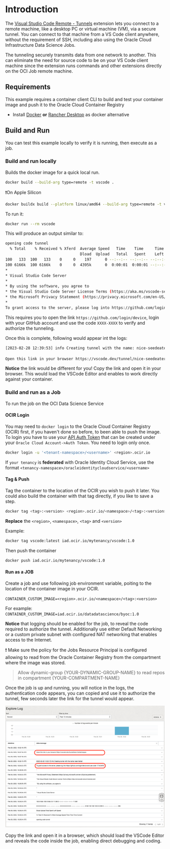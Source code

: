 # Introduction

The [Visual Studio Code Remote - Tunnels](https://code.visualstudio.com/docs/remote/tunnels) extension lets you connect to a remote machine, like a desktop PC or virtual machine (VM), via a secure tunnel. You can connect to that machine from a VS Code client anywhere, without the requirement of SSH, including also using the Oracle Cloud Infrastructure Data Science Jobs.

The tunneling securely transmits data from one network to another. This can eliminate the need for source code to be on your VS Code client machine since the extension runs commands and other extensions directly on the OCI Job remote machine.

## Requirements

This example requires a container client CLI to build and test your container image and push it to the Oracle Cloud Container Registry

- Install [Docker](<https://docs.docker.com/get-docker>) **or** [Rancher Desktop](<https://rancherdesktop.io/>) as docker alternative

## Build and Run

You can test this example locally to verify it is running, then execute as a job.

### Build and run locally

Builds the docker image for a quick local run.

```bash
docker build --build-arg type=remote -t vscode .
```

:exclamation:On Apple Silicon

```bash
docker buildx build --platform linux/amd64 --build-arg type=remote -t vscode .
```

To run it:

```bash
docker run --rm vscode
```

This will produce an output similar to:

```bash
opening code tunnel
  % Total    % Received % Xferd  Average Speed   Time    Time     Time  Current
                                 Dload  Upload   Total   Spent    Left  Speed
100   133  100   133    0     0    197      0 --:--:-- --:--:-- --:--:--   197
100 6166k  100 6166k    0     0  4395k      0  0:00:01  0:00:01 --:--:-- 11.5M
*
* Visual Studio Code Server
*
* By using the software, you agree to
* the Visual Studio Code Server License Terms (https://aka.ms/vscode-server-license) and
* the Microsoft Privacy Statement (https://privacy.microsoft.com/en-US/privacystatement).
*
To grant access to the server, please log into https://github.com/login/device and use code XXXX-XXXX
```

This requires you to open the link `https://github.com/login/device`, login with your GitHub account and use the code `XXXX-XXXX` to verify and authorize the tunneling.

Once this is complete, following would appear int the logs:

```bash
[2023-02-28 12:39:53] info Creating tunnel with the name: nice-seedeater

Open this link in your browser https://vscode.dev/tunnel/nice-seedeater/aiapps
```

**Notice** the link would be different for you! Copy the link and open it in your browser. This would load the VSCode Editor and enables to work directly against your container.

### Build and run as a Job

To run the job on the OCI Data Science Service

#### OCIR Login

You may need to `docker login` to the Oracle Cloud Container Registry (OCIR) first, if you haven't done so before, to been able to push the image. To login you have to use your [API Auth Token](https://docs.oracle.com/en-us/iaas/Content/Registry/Tasks/registrygettingauthtoken.htm) that can be created under your `Oracle Cloud Account->Auth Token`. You need to login only once.

```bash
docker login -u '<tenant-namespace>/<username>' <region>.ocir.io
```

If `your tenancy` is **federated** with Oracle Identity Cloud Service, use the format `<tenancy-namespace>/oracleidentitycloudservice/<username>`

#### Tag & Push

Tag the container to the location of the OCIR you wish to push it later. You could also build the container with that tag directly, if you like to save a step.

```bash
docker tag <tag>:<version> <region>.ocir.io/<namespace>/<tag>:<version>
```

**Replace** the `<region>`, `<namespace>`, `<tag>` and `<version>`

Example:

```bash
docker tag vscode:latest iad.ocir.io/mytenancy/vscode:1.0
```

Then push the container

```bash
docker push iad.ocir.io/mytenancy/vscode:1.0
```

#### Run as a JOB

Create a job and use following job environment variable, poiting to the location of the container image in your OCIR.

`CONTAINER_CUSTOM_IMAGE=<region>.ocir.io/<namespace>/<tag>:<version>`

For example:
`CONTAINER_CUSTOM_IMAGE=iad.ocir.io/datadatascience/byoc:1.0`

**Notice** that logging should be enabled for the job, to reveal the code required to authorize the tunnel. Additionally use either Default Networking or a custom private subnet with configured NAT networking that enables access to the Internet.

:exclamation: Make sure the policy for the Jobs Resource Principal is configured allowing to read from the Oracle Container Registry from the compartment where the image was stored.

> Allow dynamic-group {YOUR-DYNAMIC-GROUP-NAME} to read repos in compartment {YOUR-COMPARTMENT-NAME}

Once the job is up and running, you will notice in the logs, the authentication code appears, you can copied and use it to authorize the tunnel, few seconds later the link for the tunnel would appear.

![vscode tunnel in the oci job](../assets/images/vscde-server-tunnel-job.png)

Copy the link and open it in a browser, which should load the VSCode Editor and reveals the code inside the job, enabling direct debugging and coding.
